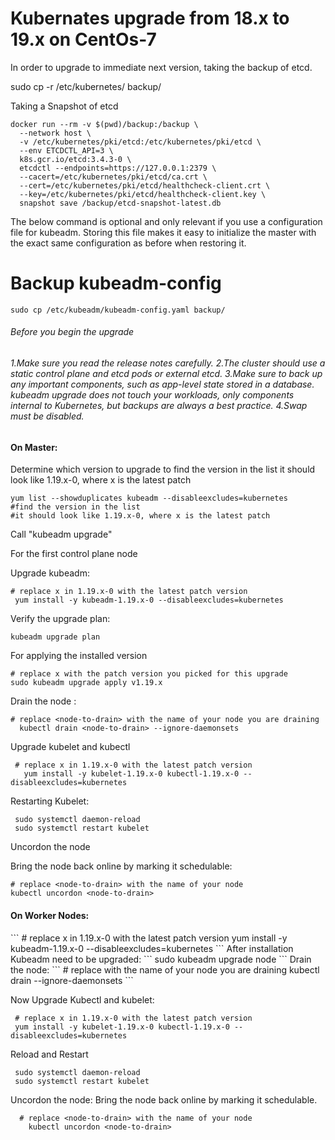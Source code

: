 
<h1>Kubernates upgrade from 18.x to 19.x on CentOs-7 </h1>
  
In order to upgrade to immediate next version, taking the backup of etcd.
  
  sudo cp -r /etc/kubernetes/ backup/
  
  Taking a Snapshot of etcd
  
  ```
  docker run --rm -v $(pwd)/backup:/backup \
    --network host \
    -v /etc/kubernetes/pki/etcd:/etc/kubernetes/pki/etcd \
    --env ETCDCTL_API=3 \
    k8s.gcr.io/etcd:3.4.3-0 \
    etcdctl --endpoints=https://127.0.0.1:2379 \
    --cacert=/etc/kubernetes/pki/etcd/ca.crt \
    --cert=/etc/kubernetes/pki/etcd/healthcheck-client.crt \
    --key=/etc/kubernetes/pki/etcd/healthcheck-client.key \
    snapshot save /backup/etcd-snapshot-latest.db 
  ```
 
The below command is optional and only relevant if you use a configuration file for kubeadm. Storing this file makes it easy to initialize the master with the exact same configuration as before when restoring it.
  # Backup kubeadm-config
    sudo cp /etc/kubeadm/kubeadm-config.yaml backup/
  
  
<h6> Before you begin the upgrade <h6>
  1.Make sure you read the release notes carefully.
  2.The cluster should use a static control plane and etcd pods or external etcd.
  3.Make sure to back up any important components, such as app-level state stored in a database. kubeadm upgrade does not touch your workloads, only components       internal to Kubernetes, but backups are always a best practice.
  4.Swap must be disabled.
 
  <h4> On Master: </h4>
  Determine which version to upgrade to 
  find the version in the list
  it should look like 1.19.x-0, where x is the latest patch
  
  
  ``` 
  yum list --showduplicates kubeadm --disableexcludes=kubernetes
  #find the version in the list
  #it should look like 1.19.x-0, where x is the latest patch
  ```

  Call "kubeadm upgrade"

  For the first control plane node

  Upgrade kubeadm:

  
  
  ```
  # replace x in 1.19.x-0 with the latest patch version
   yum install -y kubeadm-1.19.x-0 --disableexcludes=kubernetes
  ```
   Verify the upgrade plan:
  ```
  kubeadm upgrade plan
  ```
  For applying the installed version 
  ```
  # replace x with the patch version you picked for this upgrade
  sudo kubeadm upgrade apply v1.19.x
  ```
Drain the node :
  
  ```
  # replace <node-to-drain> with the name of your node you are draining
    kubectl drain <node-to-drain> --ignore-daemonsets
  ```
Upgrade kubelet and kubectl
```
 # replace x in 1.19.x-0 with the latest patch version
   yum install -y kubelet-1.19.x-0 kubectl-1.19.x-0 --disableexcludes=kubernetes
 ```
  
Restarting Kubelet:
```
 sudo systemctl daemon-reload
 sudo systemctl restart kubelet
```  
  
Uncordon the node

Bring the node back online by marking it schedulable:
```
# replace <node-to-drain> with the name of your node
kubectl uncordon <node-to-drain>
```
  <h4> On Worker Nodes: </h4>
```
# replace x in 1.19.x-0 with the latest patch version
yum install -y kubeadm-1.19.x-0 --disableexcludes=kubernetes
```
After installation Kubeadm need to be upgraded:
 ```
  sudo kubeadm upgrade node
 ```
Drain the node: 
  ```
  # replace <node-to-drain> with the name of your node you are draining
  kubectl drain <node-to-drain> --ignore-daemonsets
  ```
  
Now Upgrade Kubectl and kubelet:
 ```
  # replace x in 1.19.x-0 with the latest patch version
  yum install -y kubelet-1.19.x-0 kubectl-1.19.x-0 --disableexcludes=kubernetes
  ```
  Reload and Restart   
   ```
    sudo systemctl daemon-reload
    sudo systemctl restart kubelet
  ```
  
Uncordon the node: Bring the node back online by marking it schedulable.
  ```
    # replace <node-to-drain> with the name of your node
      kubectl uncordon <node-to-drain>
  ```


